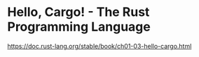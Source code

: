 # Hello, Cargo! - The Rust Programming Language

https://doc.rust-lang.org/stable/book/ch01-03-hello-cargo.html
